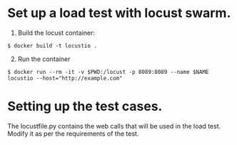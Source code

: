 # Set up a load test with locust swarm.
1. Build the locust container:

`$ docker build -t locustio .`

2. Run the container

`$ docker run --rm -it -v $PWD:/locust -p 8089:8089 --name $NAME locustio --host="http://example.com"`

# Setting up the test cases.
The locustfile.py contains the web calls that will be used in the load test. Modify it as per the requirements of the test.
